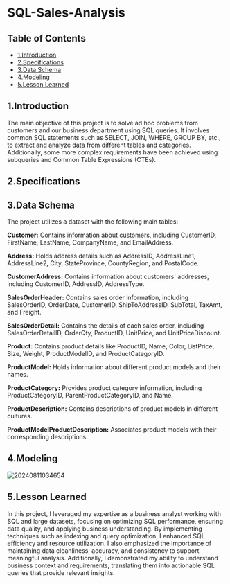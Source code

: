 # SQL-Sales-Analysis
## Table of Contents
- [1.Introduction](#1Introduction)
- [2.Specifications](#2Specifications)
- [3.Data Schema](#3Data-Schema)
- [4.Modeling](#4Modeling)
- [5.Lesson Learned](#5Lesson-Learned)
## 1.Introduction
The main objective of this project is to solve ad hoc problems from customers and our business department using SQL queries. It involves common SQL statements such as SELECT, JOIN, WHERE, GROUP BY, etc., to extract and analyze data from different tables and categories. Additionally, some more complex requirements have been achieved using subqueries and Common Table Expressions (CTEs).
## 2.Specifications
 
## 3.Data Schema
The project utilizes a dataset with the following main tables:

**Customer:** Contains information about customers, including CustomerID, FirstName, LastName, CompanyName, and EmailAddress.

**Address:** Holds address details such as AddressID, AddressLine1, AddressLine2, City, StateProvince, CountyRegion, and PostalCode.

**CustomerAddress:** Contains information about customers' addresses, including CustomerID, AddressID, AddressType.

**SalesOrderHeader:** Contains sales order information, including SalesOrderID, OrderDate, CustomerID, ShipToAddressID, SubTotal, TaxAmt, and Freight.

**SalesOrderDetail:** Contains the details of each sales order, including SalesOrderDetailID, OrderQty, ProductID, UnitPrice, and UnitPriceDiscount.

**Product:** Contains product details like ProductID, Name, Color, ListPrice, Size, Weight, ProductModelID, and ProductCategoryID.

**ProductModel:** Holds information about different product models and their names.

**ProductCategory:** Provides product category information, including ProductCategoryID, ParentProductCategoryID, and Name.

**ProductDescription:** Contains descriptions of product models in different cultures.

**ProductModelProductDescription:** Associates product models with their corresponding descriptions.
## 4.Modeling 
![20240811034654](https://github.com/user-attachments/assets/4f58b234-dfad-4eef-b1a2-7495d0da9797)

## 5.Lesson Learned
In this project, I leveraged my expertise as a business analyst working with SQL and large datasets, focusing on optimizing SQL performance, ensuring data quality, and applying business understanding. By implementing techniques such as indexing and query optimization, I enhanced SQL efficiency and resource utilization. I also emphasized the importance of maintaining data cleanliness, accuracy, and consistency to support meaningful analysis. Additionally, I demonstrated my ability to understand business context and requirements, translating them into actionable SQL queries that provide relevant insights.
